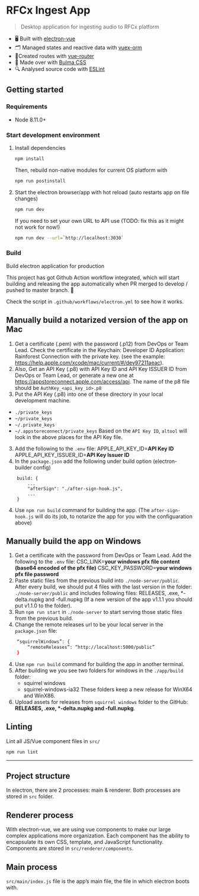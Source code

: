 # RFCx Ingest App

> Desktop application for ingesting audio to RFCx platform

- 🖥 Built with [electron-vue](https://github.com/SimulatedGREG/electron-vue)
- 🗂 Managed states and reactive data with [vuex-orm](https://github.com/vuex-orm/vuex-orm)
- 🚦Created routes with [vue-router](https://github.com/vuejs/vue-router)
- 💅 Made over with [Bulma CSS](https://bulma.io/)
- 🔍 Analysed source code with [ESLint](https://eslint.org/)

## Getting started

### Requirements

- Node 8.11.0+

### Start development environment

1. Install dependencies

    ``` bash
    npm install
    ```

    Then, rebuild non-native modules for current OS platform with

    ``` bash
    npm run postinstall
    ```

2. Start the electron browser/app with hot reload (auto restarts app on file changes)

    ``` bash
    npm run dev
    ```
    If you need to set your own URL to API use (TODO: fix this as it might not work for now!)

    ``` bash
    npm run dev --url=`http://localhost:3030`
    ```

### Build
Build electron application for production

This project has got Github Action workflow integrated, which will start building and releasing the app automatically when PR merged to develop / pushed to master branch. 🦾

Check the script in `.github/workflows/electron.yml` to see how it works.

## Manually build a notarized version of the app on Mac

1. Get a certificate (.pem) with the password (.p12) from DevOps or Team Lead. Check the certificate in the Keychain: Developer ID Application: Rainforest Connection with the private key. (see the example: https://help.apple.com/xcode/mac/current/#/dev97211aeac).
2. Also, Get an API Key (.p8) with API Key ID and API Key ISSUER ID from DevOps or Team Lead, or generate a new one at https://appstoreconnect.apple.com/access/api. The name of the p8 file should be `AuthKey_<api_key_id>.p8`
3. Put the API Key (.p8) into one of these directory in your local development machine.
* `./private_keys`
* `~/private_keys`
* `~/.private_keys`
* `~/.appstoreconnect/private_keys`
Based on the `API Key ID`, `altool` will look in the above places for the API Key file.
3. Add the following to the `.env` file:
APPLE_API_KEY_ID=**API Key ID**
APPLE_API_KEY_ISSUER_ID=**API Key Issuer ID**
5. In the `package.json` add the following under build option (electron-builder config)
```
    build: {
        ...
        "afterSign": "./after-sign-hook.js",
        ...
    }
```

4. Use ```npm run build``` command for building the app.
(The `after-sign-hook.js` will do its job, to notarize the app for you with the configuaration above)

## Manually build the app on Windows

1. Get a certificate with the password from DevOps or Team Lead.
Add the following to the `.env` file:
CSC_LINK=**your windows pfx file content (base64 encoded of the pfx file)**
CSC_KEY_PASSWORD=**your windows pfx file password**
2. Paste static files from the previous build into `./node-server/public`. After every build, we should put 4 files with the last version in the folder: `./node-server/public` and includes following files: RELEASES, .exe, *-delta.nupkg and -full.nupkg (If a new version of the app v1.1.1 you should put v1.1.0 to the folder).
3. Run ```npm run start``` in `./node-server` to start serving those static files from the previous build.
3. Change the remote releases url to be your local server in the `package.json` file:
``` bash
    “squirrelWindows”: {
        “remoteReleases”: “http://localhost:5000/public”
    }
```
4. Use ```npm run build``` command for building the app in another terminal.
5. After building we you see two folders for windows in the `./app/build` folder:
    - squirrel windows
    - squirrel-windows-ia32
These folders keep a new release for WinX64 and WinX86.
6. Upload assets for releases from `squirrel windows` folder to the GitHub: __RELEASES, .exe, *-delta.nupkg and -full.nupkg__.

## Linting

Lint all JS/Vue component files in `src/`
``` bash
npm run lint
```

---

## Project structure
In electron, there are 2 processes: main & renderer. Both processes are stored in `src` folder.

## Renderer process
With electron-vue, we are using vue components to make our large complex applications more organization. Each component has the ability to encapsulate its own CSS, template, and JavaScript functionality. Components are stored in `src/renderer/components`.

## Main process
`src/main/index.js` file is the app’s main file, the file in which electron boots with.

